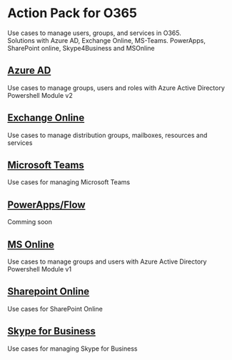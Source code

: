 # Action Pack for O365
Use cases to manage users, groups, and services in O365.<br> 
Solutions with Azure AD, Exchange Online, MS-Teams. PowerApps, SharePoint online, Skype4Business and MSOnline

## [Azure AD](./AzureAD)
Use cases to manage groups, users and roles with Azure Active Directory Powershell Module v2

## [Exchange Online](./ExchangeOnline)
Use cases to manage distribution groups, mailboxes, resources and services

## [Microsoft Teams](./MS-Teams)
Use cases for managing Microsoft Teams

## [PowerApps/Flow](./PowerApps)
Comming soon

## [MS Online](./MSOnline)
Use cases to manage groups and users with Azure Active Directory Powershell Module v1

## [Sharepoint Online](./SharePointOnline)
Use cases for SharePoint Online 

## [Skype for Business](./Skype4Business)
Use cases for managing Skype for Business